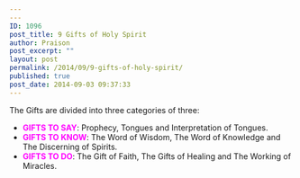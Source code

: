 ```yaml
---
---
ID: 1096
post_title: 9 Gifts of Holy Spirit
author: Praison
post_excerpt: ""
layout: post
permalink: /2014/09/9-gifts-of-holy-spirit/
published: true
post_date: 2014-09-03 09:37:33
---
```

<div class="_zXc">The Gifts are divided into three categories of three:</div>
<div class="_yXc">
<ul>
	<li class="_AXc"><span style="color: #ff00ff;"><strong>GIFTS TO SAY</strong></span>: Prophecy, Tongues and Interpretation of Tongues.</li>
	<li class="_AXc"><span style="color: #ff00ff;"><strong>GIFTS TO KNOW</strong></span>: The Word of Wisdom, The Word of Knowledge and The Discerning of Spirits.</li>
	<li class="_AXc"><span style="color: #ff00ff;"><strong>GIFTS TO DO</strong></span>: The Gift of Faith, The Gifts of Healing and The Working of Miracles.</li>
</ul>
</div>